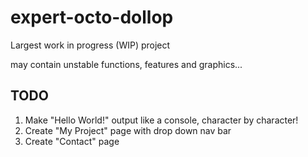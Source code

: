 # expert-octo-dollop

Largest work in progress (WIP) project

may contain unstable functions, features and graphics...


## TODO
1) Make "Hello World!" output like a console, character by character!
2) Create "My Project" page with drop down nav bar
3) Create "Contact" page


